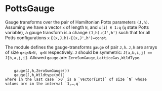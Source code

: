 # PottsGauge

Gauge transforms over the pair of Hamiltonian Potts parameters `(J,h)`. Assuming we have
a vector `x` of length `N`, and `x[i] ∈ 1:q` (`q` state Potts variable), a gauge transform
is a change `(J,h)→(J',h')` such that for all Potts configurations `x`
`E(x,J,h)-E(x,J',h')=const`.

The module defines  the gauge-transforms `gauge` of pair `J,h`. `J,h` are arrays of size `q×q×N×N, q×N` respectively. `J` should be symmetric: `J[a,b,i,j] == J[b,a,j,i]`. Allowed `gauge` are:  `ZeroSumGauge,LatticeGas,WildType`.

```Usage:

    gauge(J,h,ZeroSumGauge())
    gauge(J,h,Wildtype(x0))
where in the last case `x0` is a `Vector{Int}` of size `N` whose values are in the interval `1,…,q`
```
